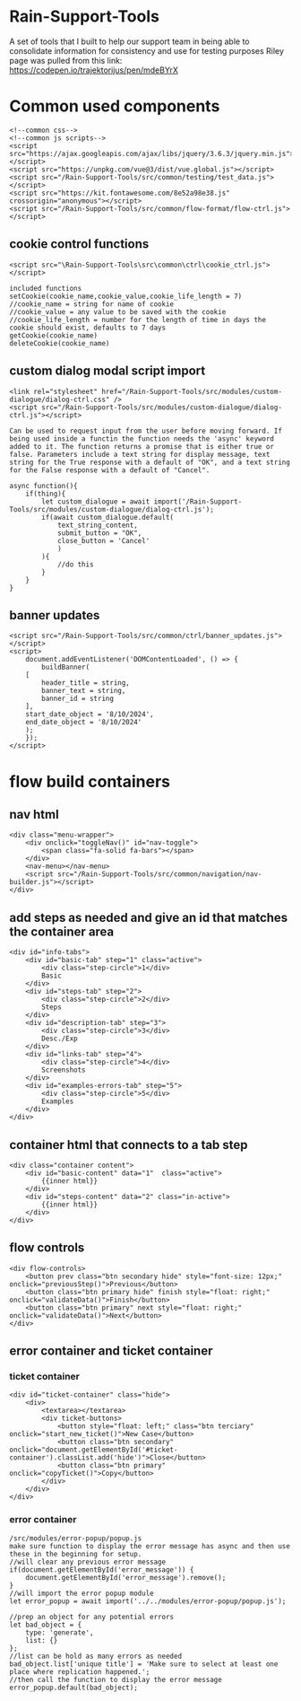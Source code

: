 # Rain-Support-Tools
A set of tools that I built to help our support team in being able to consolidate information for consistency and use for testing purposes
Riley page was pulled from this link: https://codepen.io/trajektorijus/pen/mdeBYrX


# Common used components
    <!--common css-->
    <!--common js scripts-->
    <script src="https://ajax.googleapis.com/ajax/libs/jquery/3.6.3/jquery.min.js"></script>
    <script src="https://unpkg.com/vue@3/dist/vue.global.js"></script>
    <script src="/Rain-Support-Tools/src/common/testing/test_data.js"></script>
    <script src="https://kit.fontawesome.com/8e52a98e38.js" crossorigin="anonymous"></script>
    <script src="/Rain-Support-Tools/src/common/flow-format/flow-ctrl.js"></script>

## cookie control functions
    <script src="\Rain-Support-Tools\src\common\ctrl\cookie_ctrl.js"></script>

    included functions
    setCookie(cookie_name,cookie_value,cookie_life_length = 7)
    //cookie_name = string for name of cookie
    //cookie_value = any value to be saved with the cookie
    //cookie_life_length = number for the length of time in days the cookie should exist, defaults to 7 days
    getCookie(cookie_name)
    deleteCookie(cookie_name)

## custom dialog modal script import
    <link rel="stylesheet" href="/Rain-Support-Tools/src/modules/custom-dialogue/dialog-ctrl.css" />
    <script src="/Rain-Support-Tools/src/modules/custom-dialogue/dialog-ctrl.js"></script>

    Can be used to request input from the user before moving forward. If being used inside a functin the function needs the 'async' keyword added to it. The function returns a promise that is either true or false. Parameters include a text string for display message, text string for the True response with a default of "OK", and a text string for the False response with a default of "Cancel".

    async function(){
        if(thing){
            let custom_dialogue = await import('/Rain-Support-Tools/src/modules/custom-dialogue/dialog-ctrl.js');
            if(await custom_dialogue.default(
                text_string_content, 
                submit_button = "OK", 
                close_button = 'Cancel'
                )
            ){
                //do this
            }
        }
    }

## banner updates
    <script src="/Rain-Support-Tools/src/common/ctrl/banner_updates.js"></script>
    <script>
        document.addEventListener('DOMContentLoaded', () => {
            buildBanner(
        [
            header_title = string,
            banner_text = string,
            banner_id = string
        ],
        start_date_object = '8/10/2024',
        end_date_object = '8/10/2024'
        );
        });
    </script>
    

# flow build containers
## nav html
    <div class="menu-wrapper">
        <div onclick="toggleNav()" id="nav-toggle">
            <span class="fa-solid fa-bars"></span>
        </div>
        <nav-menu></nav-menu>
        <script src="/Rain-Support-Tools/src/common/navigation/nav-builder.js"></script>
    </div>

## add steps as needed and give an id that matches the container area
    <div id="info-tabs">
        <div id="basic-tab" step="1" class="active">
            <div class="step-circle">1</div>
            Basic
        </div>
        <div id="steps-tab" step="2">
            <div class="step-circle">2</div>
            Steps
        </div>
        <div id="description-tab" step="3">
            <div class="step-circle">3</div>
            Desc./Exp
        </div>
        <div id="links-tab" step="4">
            <div class="step-circle">4</div>
            Screenshots
        </div>
        <div id="examples-errors-tab" step="5">
            <div class="step-circle">5</div>
            Examples
        </div>
    </div>
## container html that connects to a tab step
    <div class="container content">
        <div id="basic-content" data="1"  class="active">
            {{inner html}}
        </div>
        <div id="steps-content" data="2" class="in-active">
            {{inner html}}
        </div>
    </div>

## flow controls
    <div flow-controls>
        <button prev class="btn secondary hide" style="font-size: 12px;" onclick="previousStep()">Previous</button>
        <button class="btn primary hide" finish style="float: right;" onclick="validateData()">Finish</button>
        <button class="btn primary" next style="float: right;" onclick="validateData()">Next</button>
    </div>

## error container and ticket container
### ticket container
    <div id="ticket-container" class="hide">
        <div>
            <textarea></textarea>
            <div ticket-buttons>
                <button style="float: left;" class="btn terciary" onclick="start_new_ticket()">New Case</button>
                <button class="btn secondary" onclick="document.getElementById('#ticket-container').classList.add('hide')">Close</button>
                <button class="btn primary" onclick="copyTicket()">Copy</button>
            </div>
        </div>
    </div>
### error container
    /src/modules/error-popup/popup.js
    make sure function to display the error message has async and then use these in the beginning for setup.
    //will clear any previous error message
    if(document.getElementById('error_message')) {
        document.getElementById('error_message').remove();
    }
    //will import the error popup module
    let error_popup = await import('../../modules/error-popup/popup.js');
    
    //prep an object for any potential errors
    let bad_object = {
        type: 'generate',
        list: {}
    };
    //list can be hold as many errors as needed
    bad_object.list['unique title'] = 'Make sure to select at least one place where replication happened.';
    //then call the function to display the error message
    error_popup.default(bad_object);